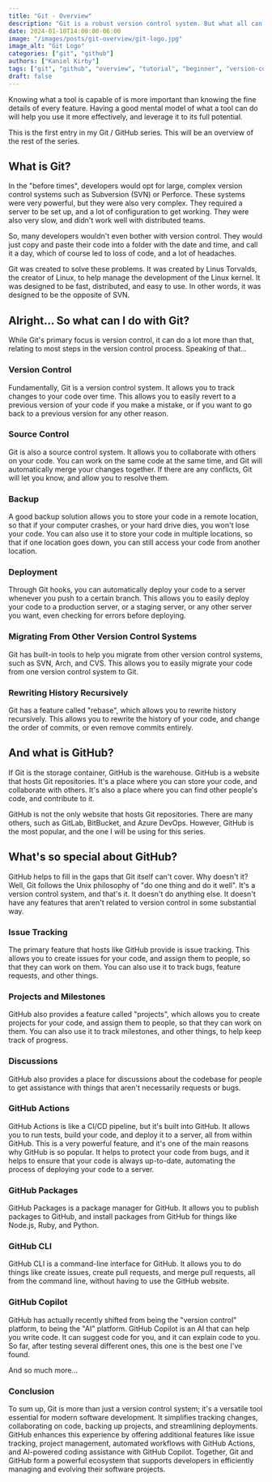 ```yaml
---
title: "Git - Overview"
description: "Git is a robust version control system. But what all can you do with it?"
date: 2024-01-18T14:00:00-06:00
image: "/images/posts/git-overview/git-logo.jpg"
image_alt: "Git Logo"
categories: ["git", "github"]
authors: ["Kaniel Kirby"]
tags: ["git", "github", "overview", "tutorial", "beginner", "version-control", "source-control"]
draft: false
---
```


Knowing what a tool is capable of is more important than knowing the fine details of every feature. Having a good mental model of what a tool can do will help you use it more effectively, and leverage it to its full potential.

This is the first entry in my Git / GitHub series. This will be an overview of the rest of the series.

## What is Git?

In the "before times", developers would opt for large, complex version control systems such as Subversion (SVN) or Perforce. These systems were very powerful, but they were also very complex. They required a server to be set up, and a lot of configuration to get working. They were also very slow, and didn't work well with distributed teams.

So, many developers wouldn't even bother with version control. They would just copy and paste their code into a folder with the date and time, and call it a day, which of course led to loss of code, and a lot of headaches.

Git was created to solve these problems. It was created by Linus Torvalds, the creator of Linux, to help manage the development of the Linux kernel. It was designed to be fast, distributed, and easy to use. In other words, it was designed to be the opposite of SVN.

## Alright... So what can I do with Git?

While Git's primary focus is version control, it can do a lot more than that, relating to most steps in the version control process. Speaking of that...

### Version Control

Fundamentally, Git is a version control system. It allows you to track changes to your code over time. This allows you to easily revert to a previous version of your code if you make a mistake, or if you want to go back to a previous version for any other reason.

### Source Control

Git is also a source control system. It allows you to collaborate with others on your code. You can work on the same code at the same time, and Git will automatically merge your changes together. If there are any conflicts, Git will let you know, and allow you to resolve them.

### Backup

A good backup solution allows you to store your code in a remote location, so that if your computer crashes, or your hard drive dies, you won't lose your code. You can also use it to store your code in multiple locations, so that if one location goes down, you can still access your code from another location.

### Deployment

Through Git hooks, you can automatically deploy your code to a server whenever you push to a certain branch. This allows you to easily deploy your code to a production server, or a staging server, or any other server you want, even checking for errors before deploying.

### Migrating From Other Version Control Systems

Git has built-in tools to help you migrate from other version control systems, such as SVN, Arch, and CVS. This allows you to easily migrate your code from one version control system to Git.

### Rewriting History Recursively

Git has a feature called "rebase", which allows you to rewrite history recursively. This allows you to rewrite the history of your code, and change the order of commits, or even remove commits entirely.

## And what is GitHub?

If Git is the storage container, GitHub is the warehouse. GitHub is a website that hosts Git repositories. It's a place where you can store your code, and collaborate with others. It's also a place where you can find other people's code, and contribute to it.

GitHub is not the only website that hosts Git repositories. There are many others, such as GitLab, BitBucket, and Azure DevOps. However, GitHub is the most popular, and the one I will be using for this series.

## What's so special about GitHub?

GitHub helps to fill in the gaps that Git itself can't cover. Why doesn't it? Well, Git follows the Unix philosophy of "do one thing and do it well". It's a version control system, and that's it. It doesn't do anything else. It doesn't have any features that aren't related to version control in some substantial way.

### Issue Tracking

The primary feature that hosts like GitHub provide is issue tracking. This allows you to create issues for your code, and assign them to people, so that they can work on them. You can also use it to track bugs, feature requests, and other things.

### Projects and Milestones

GitHub also provides a feature called "projects", which allows you to create projects for your code, and assign them to people, so that they can work on them. You can also use it to track milestones, and other things, to help keep track of progress.

### Discussions

GitHub also provides a place for discussions about the codebase for people to get assistance with things that aren't necessarily requests or bugs.

### GitHub Actions

GitHub Actions is like a CI/CD pipeline, but it's built into GitHub. It allows you to run tests, build your code, and deploy it to a server, all from within GitHub. This is a very powerful feature, and it's one of the main reasons why GitHub is so popular. It helps to protect your code from bugs, and it helps to ensure that your code is always up-to-date, automating the process of deploying your code to a server.

### GitHub Packages

GitHub Packages is a package manager for GitHub. It allows you to publish packages to GitHub, and install packages from GitHub for things like Node.js, Ruby, and Python.

### GitHub CLI

GitHub CLI is a command-line interface for GitHub. It allows you to do things like create issues, create pull requests, and merge pull requests, all from the command line, without having to use the GitHub website.

### GitHub Copilot

GitHub has actually recently shifted from being the "version control" platform, to being the "AI" platform. GitHub Copilot is an AI that can help you write code. It can suggest code for you, and it can explain code to you. So far, after testing several different ones, this one is the best one I've found.

And so much more...

### Conclusion

To sum up, Git is more than just a version control system; it's a versatile tool essential for modern software development. It simplifies tracking changes, collaborating on code, backing up projects, and streamlining deployments. GitHub enhances this experience by offering additional features like issue tracking, project management, automated workflows with GitHub Actions, and AI-powered coding assistance with GitHub Copilot. Together, Git and GitHub form a powerful ecosystem that supports developers in efficiently managing and evolving their software projects.

